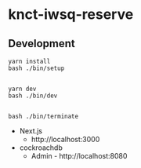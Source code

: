 # knct-iwsq-reserve

## Development

```shell
yarn install
bash ./bin/setup


yarn dev
bash ./bin/dev


bash ./bin/terminate
```

- Next.js
  - http://localhost:3000
- cockroachdb
  - Admin - http://localhost:8080
